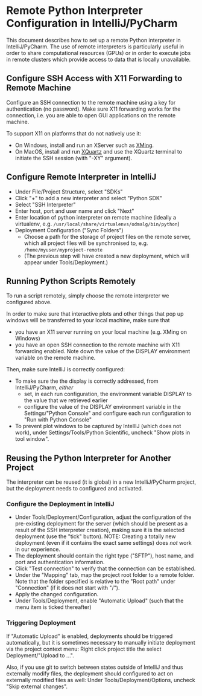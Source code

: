 # Remote Python Interpreter Configuration in IntelliJ/PyCharm

This document describes how to set up a remote Python interpreter in IntelliJ/PyCharm.
The use of remote interpreters is particularly useful in order to share computational resources (GPUs) or in order to execute jobs in remote clusters which provide access to data that is locally unavailable.

## Configure SSH Access with X11 Forwarding to Remote Machine

Configure an SSH connection to the remote machine using a key for authentication (no password).
Make sure X11 forwarding works for the connection, i.e. you are able to open GUI applications on the remote machine.

To support X11 on platforms that do not natively use it:
* On Windows, install and run an XServer such as [XMing](https://sourceforge.net/projects/xming/).
* On MacOS, install and run [XQuartz](https://www.xquartz.org/) and use the XQuartz terminal to initiate the SSH session (with "-XY" argument).

## Configure Remote Interpreter in IntelliJ

- Under File/Project Structure, select "SDKs"
- Click "+" to add a new interpreter and select "Python SDK"
- Select "SSH Interpreter"
- Enter host, port and user name and click "Next"
- Enter location of python interpreter on remote machine (ideally a virtualenv, e.g. `/usr/local/share/virtualenvs/odmalg/bin/python`)
- Deployment Configuration ("Sync Folders")
  - Choose a path for the storage of project files on the remote server, which all project files will be synchronised to, e.g. `/home/myuser/myproject-remote`
  - (The previous step will have created a new deployment, which will appear under Tools/Deployment.)

## Running Python Scripts Remotely 

To run a script remotely, simply choose the remote interpreter we configured above.

In order to make sure that interactive plots and other things that pop up windows will be transferred to your local machine, make sure that 
* you have an X11 server running on your local machine (e.g. XMing on Windows) 
* you have an open SSH connection to the remote machine with X11 forwarding enabled. Note down the value of the DISPLAY environment variable on the remote machine. 

Then, make sure IntelliJ is correctly configured:
* To make sure the the display is correctly addressed, from IntelliJ/PyCharm, *either*
    * set, in each run configuration, the environment variable DISPLAY to the value that we retrieved earlier 
    * configure the value of the DISPLAY environment variable in the Settings/"Python Console" and configure each run configuration to "Run with Python Console"
* To prevent plot windows to be captured by IntellIJ (which does not work), under Settings/Tools/Python Scientific, uncheck "Show plots in tool window".

## Reusing the Python Interpreter for Another Project

The interpreter can be reused (it is global) in a new IntelliJ/PyCharm project, but the deployment needs to configured and activated.

### Configure the Deployment in IntelliJ

- Under Tools/Deployment/Configuration, adjust the configuration of the pre-existing deployment for the server (which should be present as a result of the SSH interpreter creation), making sure it is the selected deployment (use the "tick" button). NOTE: Creating a totally new deployment (even if it contains the exact same settings) does *not* work in our experience.
- The deployment should contain the right type ("SFTP"), host name, and port and authentication information.
- Click "Test connection" to verify that the connection can be established.
- Under the "Mapping" tab, map the project root folder to a remote folder. Note that the folder specified is relative to the "Root path" under "Connection" (if it does not start with "/").
- Apply the changed configuration.
- Under Tools/Deployment, enable "Automatic Upload" (such that the menu item is ticked thereafter)

### Triggering Deployment

If "Automatic Upload" is enabled, deployments should be triggered automatically, but it is sometimes necessary to manually initiate deployment via the project context menu: Right click project title the select Deployment/"Upload to ...".

Also, if you use git to switch between states outside of IntelliJ and thus externally modify files, the deployment should configured to act on externally modified files as well: Under Tools/Deployment/Options, uncheck "Skip external changes".
